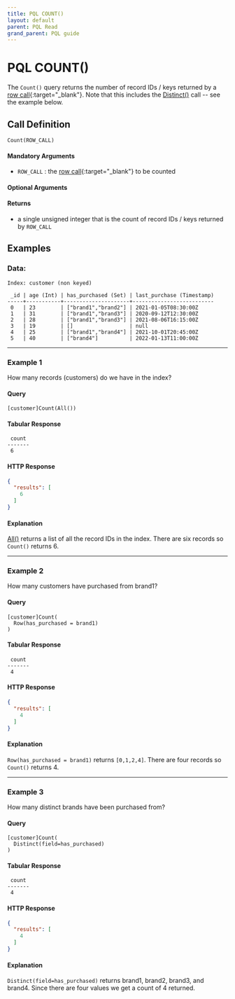 ```yaml
---
title: PQL COUNT()
layout: default
parent: PQL Read
grand_parent: PQL guide
---
```


# PQL COUNT()

The `Count()` query returns the number of record IDs / keys returned by a [row call](/pql-guide/pql-introduction#row-calls){:target="_blank"}. Note that this includes the [Distinct()](/docs/pql-guide/pql-read-distinct) call -- see the example below.

## Call Definition

```
Count(ROW_CALL)
```

#### Mandatory Arguments
- `ROW_CALL` : the [row call](/pql-guide/pql-introduction#row-calls){:target="_blank"} to be counted

#### Optional Arguments
#### Returns

- a single unsigned integer that is the count of record IDs / keys returned by `ROW_CALL`

## Examples

### Data:

```
Index: customer (non keyed)

 _id | age (Int) | has_purchased (Set) | last_purchase (Timestamp)
-----+-----------+---------------------+--------------------------
 0   | 23        | ["brand1","brand2"] | 2021-01-05T08:30:00Z
 1   | 31        | ["brand1","brand3"] | 2020-09-12T12:30:00Z
 2   | 28        | ["brand1","brand3"] | 2021-08-06T16:15:00Z
 3   | 19        | []                  | null
 4   | 25        | ["brand1","brand4"] | 2021-10-01T20:45:00Z
 5   | 40        | ["brand4"]          | 2022-01-13T11:00:00Z
```
-----------------------------------------------------------------------
### Example 1
How many records (customers) do we have in the index?

#### Query
```
[customer]Count(All())
```
#### Tabular Response
```
 count
-------
 6
```
#### HTTP Response
```json
{
  "results": [
    6
  ]
}
```
#### Explanation
[All()](/docs/pql-guide/pql-read-all) returns a list of all the record IDs in the index. There are six records so `Count()` returns 6.

-----------------------------------------------------------------------
### Example 2
How many customers have purchased from brand1?

#### Query
```
[customer]Count(
  Row(has_purchased = brand1)
)
```
#### Tabular Response
```
 count
-------
 4
```
#### HTTP Response
```json
{
  "results": [
    4
  ]
}
```

#### Explanation
`Row(has_purchased = brand1)` returns `[0,1,2,4]`. There are four records so `Count()` returns 4.

-----------------------------------------------------------------------
### Example 3
How many distinct brands have been purchased from?

#### Query
```
[customer]Count(
  Distinct(field=has_purchased)
)
```
#### Tabular Response
```
 count
-------
 4
```
#### HTTP Response
```json
{
  "results": [
    4
  ]
}
```

#### Explanation
`Distinct(field=has_purchased)` returns brand1, brand2, brand3, and brand4. Since there are four values we get a count of 4 returned.
